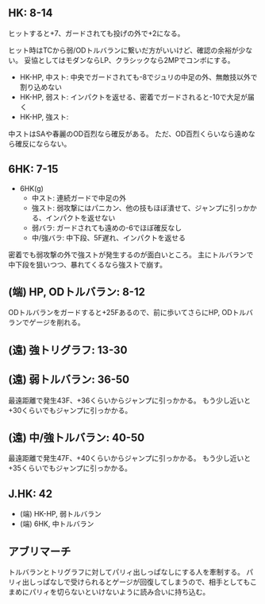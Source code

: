 ## HK: 8-14

ヒットすると+7、ガードされても投げの外で+2になる。

ヒット時はTCから弱/ODトルバランに繋いだ方がいいけど、確認の余裕が少ない。
妥協としてはモダンならLP、クラシックなら2MPでコンボにする。

- HK-HP, 中スト: 中央でガードされても-8でジュリの中足の外、無敵技以外で割り込めない
- HK-HP, 弱スト: インパクトを返せる、密着でガードされると-10で大足が届く
- HK-HP, 強スト:

中ストはSAや春麗のOD百烈なら確反がある。
ただ、OD百烈くらいなら遠めなら確反にならない。

## 6HK: 7-15

- 6HK(g)
  - 中スト: 連続ガードで中足の外
  - 強スト: 弱攻撃にはパニカン、他の技もほぼ潰せて、ジャンプに引っかかる、インパクトを返せない
  - 弱バラ: ガードされても遠めの-6でほぼ確反なし
  - 中/強バラ: 中下段、5F遅れ、インパクトを返せる

密着でも弱攻撃の外で強ストが発生するのが面白いところ。
主にトルバランで中下段を狙いつつ、暴れてくるなら強ストで崩す。

## (端) HP, ODトルバラン: 8-12

ODトルバランをガードすると+25Fあるので、前に歩いてさらにHP, ODトルバランでゲージを削れる。

## (遠) 強トリグラフ: 13-30

## (遠) 弱トルバラン: 36-50

最遠距離で発生43F、+36くらいからジャンプに引っかかる。
もう少し近いと+30くらいでもジャンプに引っかかる。

## (遠) 中/強トルバラン: 40-50

最遠距離で発生47F、+40くらいからジャンプに引っかかる。
もう少し近いと+35くらいでもジャンプに引っかかる。

## J.HK: 42

- (端) HK-HP, 弱トルバラン
- (端) 6HK, 中トルバラン

## アブリマーチ

トルバランとトリグラフに対してパリィ出しっぱなしにする人を牽制する。
パリィ出しっぱなしで受けられるとゲージが回復してしまうので、相手としてもこまめにパリィを切らないといけないように読み合いに持ち込む。
